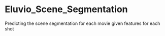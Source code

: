# Eluvio_Scene_Segmentation
Predicting the scene segmentation for each movie given features for each shot
